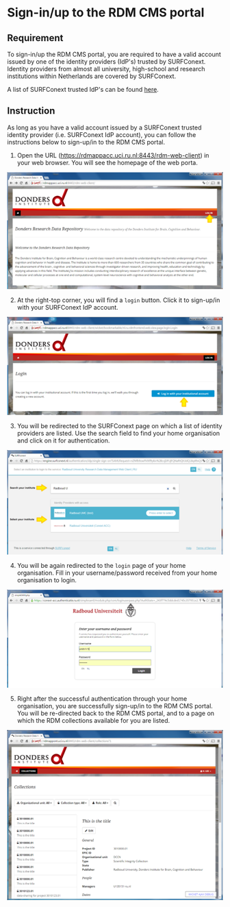 # Sign-in/up to the RDM CMS portal

## Requirement

To sign-in/up the RDM CMS portal, you are required to have a valid account issued by one of the identity providers (IdP's) trusted by SURFConext. Identity providers from almost all university, high-school and research institutions within Netherlands are covered by SURFConext. 

A list of SURFConext trusted IdP's can be found [here](https://www.surf.nl/over-surf/werkmaatschappijen/surfnet/over-surfnet/aansluiten-op-surfnet/aangesloten-instellingen/index.html). 

## Instruction

As long as you have a valid account issued by a SURFConext trusted identity provider (i.e. SURFConext IdP account), you can follow the instructions below to sign-up/in to the RDM CMS portal.

1. Open the URL (https://rdmappacc.uci.ru.nl:8443/rdm-web-client) in your web browser.  You will see the homepage of the web porta.

  ![](screenshots/cms_homepage.png)

2. At the right-top corner, you will find a `login` button.  Click it to sign-up/in with your SURFConext IdP account.

  ![](screenshots/cms_login.png)

3. You will be redirected to the SURFConext page on which a list of identity providers are listed.  Use the search field to find your home organisation and click on it for authentication. 

  ![](screenshots/cms_signup_surfconext.png)

4. You will be again redirected to the `login` page of your home organisation.  Fill in your username/password received from your home organisation to login.

  ![](screenshots/cms_RU_login.png)

5. Right after the successful authentication through your home organisation, you are successfully sign-up/in to the RDM CMS portal.  You will be re-directed back to the RDM CMS portal, and to a page on which the RDM collections available for you are listed.

  ![](screenshots/cms_collections.png)
